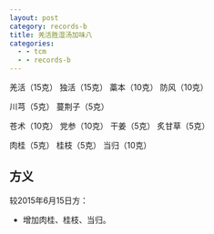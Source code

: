 ```yaml
---
layout: post
category: records-b
title: 羌活胜湿汤加味八
categories:
  - - tcm
  - - records-b
---
```


羌活（15克） 独活（15克） 藁本（10克） 防风（10克）

川芎（5克） 蔓荆子（5克） 

苍术（10克） 党参（10克） 干姜（5克） 炙甘草（5克）

肉桂（5克） 桂枝（5克） 当归（10克）

## 方义 ##

较2015年6月15日方：

- 增加肉桂、桂枝、当归。